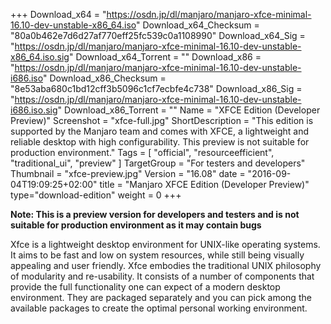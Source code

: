 +++
Download_x64 = "https://osdn.jp/dl/manjaro/manjaro-xfce-minimal-16.10-dev-unstable-x86_64.iso"
Download_x64_Checksum = "80a0b462e7d6d27af770eff25fc539c0a1108990"
Download_x64_Sig = "https://osdn.jp/dl/manjaro/manjaro-xfce-minimal-16.10-dev-unstable-x86_64.iso.sig"
Download_x64_Torrent = ""
Download_x86 = "https://osdn.jp/dl/manjaro/manjaro-xfce-minimal-16.10-dev-unstable-i686.iso"
Download_x86_Checksum = "8e53aba680c1bd12cff3b5096c1cf7ecbfe4c738"
Download_x86_Sig = "https://osdn.jp/dl/manjaro/manjaro-xfce-minimal-16.10-dev-unstable-i686.iso.sig"
Download_x86_Torrent = ""
Name = "XFCE Edition (Developer Preview)"
Screenshot = "xfce-full.jpg"
ShortDescription = "This edition is supported by the Manjaro team and comes with XFCE, a lightweight and reliable desktop with high configurability. This preview is not suitable for production environment."
Tags = [ "official", "resourceefficient", "traditional_ui", "preview" ]
TargetGroup = "For testers and developers"
Thumbnail = "xfce-preview.jpg"
Version = "16.08"
date = "2016-09-04T19:09:25+02:00"
title = "Manjaro XFCE Edition (Developer Preview)"
type="download-edition"
weight = 0
+++

**Note: This is a preview version for developers and testers and is not suitable for production environment as it may contain bugs**

Xfce is a lightweight desktop environment for UNIX-like operating systems. It aims to be fast and low on system resources, while still being visually appealing and user friendly. Xfce embodies the traditional UNIX philosophy of modularity and re-usability. It consists of a number of components that provide the full functionality one can expect of a modern desktop environment. They are packaged separately and you can pick among the available packages to create the optimal personal working environment.
